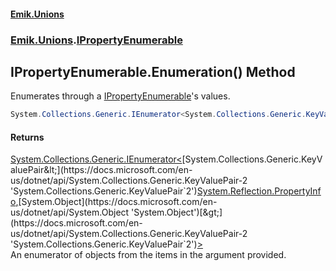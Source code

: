 #### [Emik.Unions](index.md 'index')
### [Emik.Unions](Emik.Unions.md 'Emik.Unions').[IPropertyEnumerable](IPropertyEnumerable.md 'Emik.Unions.IPropertyEnumerable')

## IPropertyEnumerable.Enumeration() Method

Enumerates through a [IPropertyEnumerable](IPropertyEnumerable.md 'Emik.Unions.IPropertyEnumerable')'s values.

```csharp
System.Collections.Generic.IEnumerator<System.Collections.Generic.KeyValuePair<System.Reflection.PropertyInfo,object?>> Enumeration();
```

#### Returns
[System.Collections.Generic.IEnumerator&lt;](https://docs.microsoft.com/en-us/dotnet/api/System.Collections.Generic.IEnumerator-1 'System.Collections.Generic.IEnumerator`1')[System.Collections.Generic.KeyValuePair&lt;](https://docs.microsoft.com/en-us/dotnet/api/System.Collections.Generic.KeyValuePair-2 'System.Collections.Generic.KeyValuePair`2')[System.Reflection.PropertyInfo](https://docs.microsoft.com/en-us/dotnet/api/System.Reflection.PropertyInfo 'System.Reflection.PropertyInfo')[,](https://docs.microsoft.com/en-us/dotnet/api/System.Collections.Generic.KeyValuePair-2 'System.Collections.Generic.KeyValuePair`2')[System.Object](https://docs.microsoft.com/en-us/dotnet/api/System.Object 'System.Object')[&gt;](https://docs.microsoft.com/en-us/dotnet/api/System.Collections.Generic.KeyValuePair-2 'System.Collections.Generic.KeyValuePair`2')[&gt;](https://docs.microsoft.com/en-us/dotnet/api/System.Collections.Generic.IEnumerator-1 'System.Collections.Generic.IEnumerator`1')  
An enumerator of objects from the items in the argument provided.